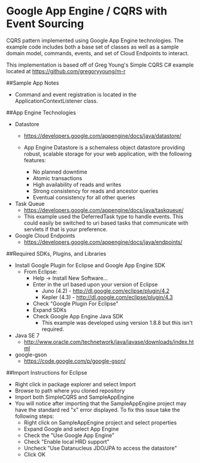 Google App Engine / CQRS with Event Sourcing
=========================

CQRS pattern implemented using Google App Engine technologies. The example code includes both a base set of classes as well as a sample domain model, commands, events, and set of Cloud Endpoints to interact.

This implementation is based off of Greg Young's Simple CQRS C# example
located at https://github.com/gregoryyoung/m-r

##Sample App Notes
- Command and event registration is located in the ApplicationContextListener class.

##App Engine Technologies
- Datastore
	* https://developers.google.com/appengine/docs/java/datastore/
	* App Engine Datastore is a schemaless object datastore providing
	  robust, scalable storage for your web application, with the
	  following features:

		* No planned downtime
		* Atomic transactions
		* High availability of reads and writes
		* Strong consistency for reads and ancestor queries
		* Eventual consistency for all other queries
- Task Queue
	* https://developers.google.com/appengine/docs/java/taskqueue/
	* This example used the DeferredTask type to handle events. This could easily be switched to uri based tasks that communicate with servlets if that is your preference.
- Google Cloud Endpoints
	* https://developers.google.com/appengine/docs/java/endpoints/


##Required SDKs, Plugins, and Libraries
- Install Google Plugin for Eclipse and Google App Engine SDK
	* From Eclipse:
		* Help -> Install New Software...
		* Enter in the url based upon your version of Eclipse
			* Juno (4.2) - http://dl.google.com/eclipse/plugin/4.2
			* Kepler (4.3) - http://dl.google.com/eclipse/plugin/4.3
		* Check "Google Plugin For Eclipse"
		* Expand SDKs
		* Check Google App Engine Java SDK
			* This example was developed using version 1.8.8 but this isn't required.
- Java SE 7
	* http://www.oracle.com/technetwork/java/javase/downloads/index.html
- google-gson
	* https://code.google.com/p/google-gson/

##Import Instructions for Eclipse
- Right click in package explorer and select Import
- Browse to path where you cloned repository
- Import both SimpleCQRS and SampleAppEngine
- You will notice after importing that the SampleAppEngine project may have the standard red "x" error displayed. To fix this issue take the following steps:
	* Right click on SampleAppEngine project and select properties
	* Expand Google and select App Engine
	* Check the "Use Google App Engine"
	* Check "Enable local HRD support"
	* Uncheck "Use Datanucleus JDO/JPA to access the datastore"
	* Click OK

